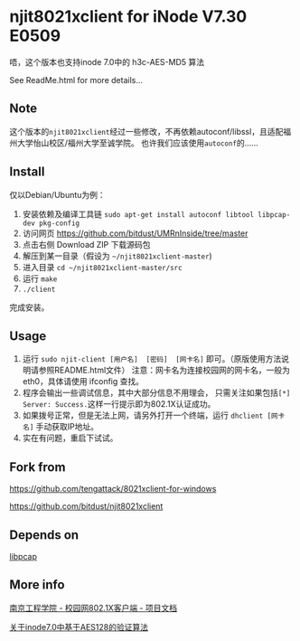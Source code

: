 njit8021xclient for iNode V7.30 E0509
===
唔，这个版本也支持inode 7.0中的 h3c-AES-MD5 算法

See ReadMe.html for more details...

Note
---
这个版本的`njit8021xclient`经过一些修改，不再依赖autoconf/libssl，且适配福州大学怡山校区/福州大学至诚学院。
也许我们应该使用`autoconf`的……

Install
---
仅以Debian/Ubuntu为例：

1. 安装依赖及编译工具链
    `sudo apt-get install autoconf libtool libpcap-dev pkg-config`
2. 访问网页 https://github.com/bitdust/UMRnInside/tree/master
3. 点击右侧 Download ZIP 下载源码包
4. 解压到某一目录（假设为 `~/njit8021xclient-master`)
5. 进入目录  `cd ~/njit8021xclient-master/src`
6. 运行 `make`
7. `./client`

完成安装。

Usage
---
1. 运行 `sudo njit-client [用户名]  [密码]  [网卡名]` 即可。（原版使用方法说明请参照README.html文件）
    注意：网卡名为连接校园网的网卡名，一般为 eth0，具体请使用 ifconfig 查找。
2. 程序会输出一些调试信息，其中大部分信息不用理会，
    只需关注如果包括`[*] Server: Success.`这样一行提示即为802.1X认证成功。
3. 如果拨号正常，但是无法上网，请另外打开一个终端，运行 `dhclient [网卡名]` 手动获取IP地址。
4. 实在有问题，重启下试试。

Fork from
---
https://github.com/tengattack/8021xclient-for-windows

https://github.com/bitdust/njit8021xclient

Depends on
---

[libpcap](http://www.tcpdump.org/)

More info
---
[南京工程学院 - 校园网802.1X客户端 - 项目文档](./documents/Documents.html)

[关于inode7.0中基于AES128的验证算法](./documents/h3c_AES_MD5.md)

